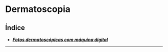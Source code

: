 # **Dermatoscopia**

## Índice

- [***Fotos dermatoscópicas com máquina digital***](fotos-dermatoscpicas-com-mquina-digital.md)

---


